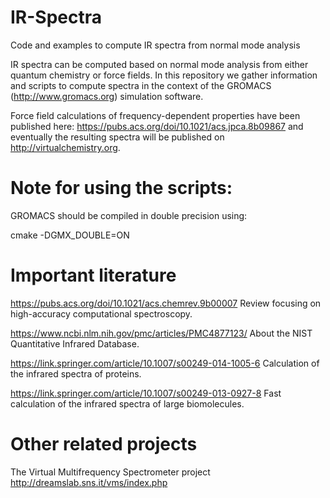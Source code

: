 # IR-Spectra
Code and examples to compute IR spectra from normal mode analysis

IR spectra can be computed based on normal mode analysis from either quantum chemistry or force fields. In this repository we gather information and scripts to compute spectra in the context of the GROMACS (http://www.gromacs.org) simulation software.

Force field calculations of frequency-dependent properties have been published here: https://pubs.acs.org/doi/10.1021/acs.jpca.8b09867 and eventually the resulting spectra will be published on http://virtualchemistry.org.

Note for using the scripts:
===========================

GROMACS should be compiled in double precision using:

cmake -DGMX_DOUBLE=ON 

Important literature
====================

https://pubs.acs.org/doi/10.1021/acs.chemrev.9b00007 Review focusing on high-accuracy computational spectroscopy.

https://www.ncbi.nlm.nih.gov/pmc/articles/PMC4877123/ About the NIST Quantitative Infrared Database.

https://link.springer.com/article/10.1007/s00249-014-1005-6 Calculation of the infrared spectra of proteins.

https://link.springer.com/article/10.1007/s00249-013-0927-8 Fast calculation of the infrared spectra of large biomolecules.

Other related projects
======================

The Virtual Multifrequency Spectrometer project http://dreamslab.sns.it/vms/index.php
